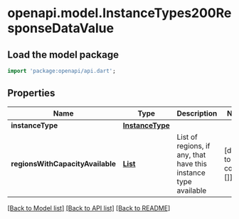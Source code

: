 # openapi.model.InstanceTypes200ResponseDataValue

## Load the model package
```dart
import 'package:openapi/api.dart';
```

## Properties
Name | Type | Description | Notes
------------ | ------------- | ------------- | -------------
**instanceType** | [**InstanceType**](InstanceType.md) |  | 
**regionsWithCapacityAvailable** | [**List<Region>**](Region.md) | List of regions, if any, that have this instance type available | [default to const []]

[[Back to Model list]](../README.md#documentation-for-models) [[Back to API list]](../README.md#documentation-for-api-endpoints) [[Back to README]](../README.md)


